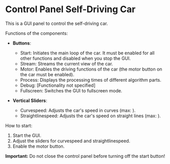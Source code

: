 # Control Panel Self-Driving Car

This is a GUI panel to control the self-driving car.

Functions of the components:
- **Buttons**:
  - Start: Initiates the main loop of the car. It must be enabled for all other functions and disabled when you stop the GUI.
  - Stream: Streams the current view of the car.
  - Motor: Enables the driving functions of the car (the motor button on the car must be enabled).
  - Process: Displays the processing times of different algorithm parts.
  - Debug: [Functionality not specified]
  - Fullscreen: Switches the GUI to fullscreen mode.
  
- **Vertical Sliders**:
  - Curvespeed: Adjusts the car's speed in curves (max: ).
  - Straightlinespeed: Adjusts the car's speed on straight lines (max: ).

How to start:
1. Start the GUI.
2. Adjust the sliders for curvespeed and straightlinespeed.
3. Enable the motor button.

**Important:** Do not close the control panel before turning off the start button!
